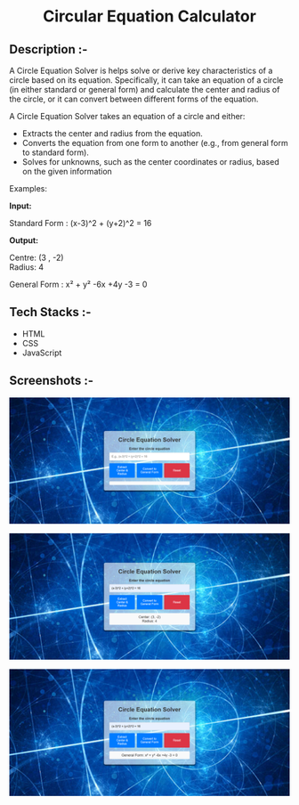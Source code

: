 # <p align="center">Circular Equation Calculator</p>

## Description :-

A Circle Equation Solver is helps solve or derive key characteristics of a circle based on its equation. Specifically, it can take an equation of a circle (in either standard or general form) and calculate the center and radius of the circle, or it can convert between different forms of the equation.

A Circle Equation Solver takes an equation of a circle and either:

- Extracts the center and radius from the equation.
- Converts the equation from one form to another (e.g., from general form to standard form).
- Solves for unknowns, such as the center coordinates or radius, based on the given information


Examples:

**Input:** 

Standard Form : (x-3)^2 + (y+2)^2 = 16

**Output:** 

Centre: (3 , -2)            
Radius: 4

General Form : x² + y² -6x +4y -3 = 0

## Tech Stacks :-

- HTML
- CSS
- JavaScript

## Screenshots :-

![alt text](1.png)

![alt text](2.png)

![alt text](3.png)